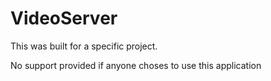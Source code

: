 # VideoServer

This was built for a specific project.

No support provided if anyone choses to use this application
